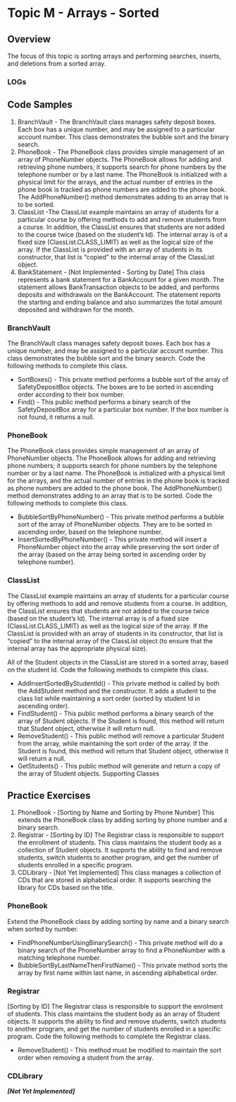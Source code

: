 # Topic M - Arrays - Sorted

## Overview

The focus of this topic is sorting arrays and performing searches, inserts, and deletions from a sorted array.

### LOGs

## Code Samples

1. BranchVault - The BranchVault class manages safety deposit boxes. Each box has a unique number, and may be assigned to a particular account number. This class demonstrates the bubble sort and the binary search.
2. PhoneBook - The PhoneBook class provides simple management of an array of PhoneNumber objects. The PhoneBook allows for adding and retrieving phone numbers; it supports search for phone numbers by the telephone number or by a last name. The PhoneBook is initialized with a physical limit for the arrays, and the actual number of entries in the phone book is tracked as phone numbers are added to the phone book. The AddPhoneNumber() method demonstrates adding to an array that is to be sorted.
3. ClassList -The ClassList example maintains an array of students for a particular course by offering methods to add and remove students from a course. In addition, the ClassList ensures that students are not added to the course twice (based on the student’s Id). The internal array is of a fixed size (ClassList.CLASS_LIMIT) as well as the logical size of the array. If the ClassList is provided with an array of students in its constructor, that list is “copied” to the internal array of the ClassList object.
4. BankStatement - [Not Implemented - Sorting by Date] This class represents a bank statement for a BankAccount for a given month. The statement allows BankTransaction objects to be added, and performs deposits and withdrawals on the BankAccount. The statement reports the starting and ending balance and also summarizes the total amount deposited and withdrawn for the month. 

### BranchVault

The BranchVault class manages safety deposit boxes. Each box has a unique number, and may be assigned to a particular account number. This class demonstrates the bubble sort and the binary search. Code the following methods to complete this class.

* SortBoxes() - This private method performs a bubble sort of the array of SafetyDepositBox objects. The boxes are to be sorted in ascending order according to their box number.
* Find() - This public method performs a binary search of the SafetyDepositBox array for a particular box number. If the box number is not found, it returns a null.

### PhoneBook

The PhoneBook class provides simple management of an array of PhoneNumber objects. The PhoneBook allows for adding and retrieving phone numbers; it supports search for phone numbers by the telephone number or by a last name. The PhoneBook is initialized with a physical limit for the arrays, and the actual number of entries in the phone book is tracked as phone numbers are added to the phone book. The AddPhoneNumber() method demonstrates adding to an array that is to be sorted. Code the following methods to complete this class.

* BubbleSortByPhoneNumber() - This private method performs a bubble sort of the array of PhoneNumber objects. They are to be sorted in ascending order, based on the telephone number.
* InsertSortedByPhoneNumber() - This private method will insert a PhoneNumber object into the array while preserving the sort order of the array (based on the array being sorted in ascending order by telephone number).

### ClassList

The ClassList example maintains an array of students for a particular course by offering methods to add and remove students from a course. In addition, the ClassList ensures that students are not added to the course twice (based on the student’s Id). The internal array is of a fixed size (ClassList.CLASS_LIMIT) as well as the logical size of the array. If the ClassList is provided with an array of students in its constructor, that list is “copied” to the internal array of the ClassList object (to ensure that the internal array has the appropriate physical size).

All of the Student objects in the ClassList are stored in a sorted array, based on the student Id. Code the following methods to complete this class.

* AddInsertSortedByStudentId() - This private method is called by both the AddStudent method and the constructor. It adds a student to the class list while maintaining a sort order (sorted by student Id in ascending order).
* FindStudent() - This public method performs a binary search of the array of Student objects. If the Student is found, this method will return that Student object, otherwise it will return null.
* RemoveStudent() - This public method will remove a particular Student from the array, while maintaining the sort order of the array. If the Student is found, this method will return that Student object, otherwise it will return a null.
* GetStudents() - This public method will generate and return a copy of the array of Student objects.
Supporting Classes 

## Practice Exercises

1. PhoneBook - [Sorting by Name and Sorting by Phone Number] This extends the PhoneBook class by adding sorting by phone number and a binary search.
2. Registrar - [Sorting by ID] The Registrar class is responsible to support the enrollment of students. This class maintains the student body as a collection of Student objects. It supports the ability to find and remove students, switch students to another program, and get the number of students enrolled in a specific program.
3. CDLibrary - [Not Yet Implemented] This class manages a collection of CDs that are stored in alphabetical order. It supports searching the library for CDs based on the title.

### PhoneBook

Extend the PhoneBook class by adding sorting by name and a binary search when sorted by number.

* FindPhoneNumberUsingBinarySearch() - This private method will do a binary search of the PhoneNumber array to find a PhoneNumber with a matching telephone number.
* BubbleSortByLastNameThenFirstName() - This private method sorts the array by first name within last name, in ascending alphabetical order.

### Registrar

[Sorting by ID] The Registrar class is responsible to support the enrolment of students. This class maintains the student body as an array of Student objects. It supports the ability to find and remove students, switch students to another program, and get the number of students enrolled in a specific program. Code the following methods to complete the Registrar class.

* RemoveStudent() - This method must be modified to maintain the sort order when removing a student from the array.

### CDLibrary

***[Not Yet Implemented]***
